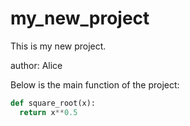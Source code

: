 # my_new_project

This is my new project.

author: Alice

Below is the main function of the project: 

```python
def square_root(x):
  return x**0.5
```


